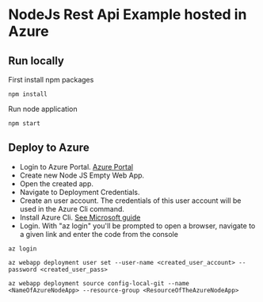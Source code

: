 # NodeJs Rest Api Example hosted in Azure

## Run locally

First install npm packages
```
npm install
```
Run node application
```
npm start
```

## Deploy to Azure
* Login to Azure Portal. [Azure Portal](https://portal.azure.com)
* Create new Node JS Empty Web App.
* Open the created app.
* Navigate to Deployment Credentials.
* Create an user account. The credentials of this user account will be used in the Azure Cli command.
* Install Azure Cli. [See Microsoft guide](https://docs.microsoft.com/en-us/cli/azure/install-azure-cli?view=azure-cli-latest)
* Login. With "az login" you'll be prompted to open a browser, navigate to a given link and enter the code from the console
```
az login
```
```
az webapp deployment user set --user-name <created_user_account> --password <created_user_pass>
```
```
az webapp deployment source config-local-git --name <NameOfAzureNodeApp> --resource-group <ResourceOfTheAzureNodeApp>
``` 
